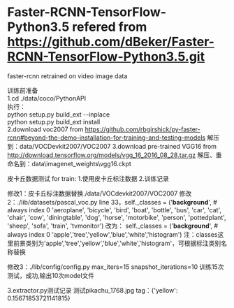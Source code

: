 # Faster-RCNN-TensorFlow-Python3.5 refered from https://github.com/dBeker/Faster-RCNN-TensorFlow-Python3.5.git
faster-rcnn retrained on video image data

训练前准备  
1.cd ./data/coco/PythonAPI  
执行：  
	python setup.py build_ext --inplace  
	python setup.py build_ext install  
2.download voc2007 from https://github.com/rbgirshick/py-faster-rcnn#beyond-the-demo-installation-for-training-and-testing-models
解压到：data/VOCDevkit2007/VOC2007
3.download pre-trained VGG16 from http://download.tensorflow.org/models/vgg_16_2016_08_28.tar.gz
解压、重命名到：data\imagenet_weights\vgg16.ckpt


皮卡丘数据测试
for train:
1.使用皮卡丘标注数据
2.训练记录

修改1：皮卡丘标注数据替换./data/VOCdevkit2007/VOC2007
修改2：./lib/datasets/pascal_voc.py
line 33，self._classes = ('__background__',  # always index 0
                         'aeroplane', 'bicycle', 'bird', 'boat',
                         'bottle', 'bus', 'car', 'cat', 'chair',
                         'cow', 'diningtable', 'dog', 'horse',
                         'motorbike', 'person', 'pottedplant',
                         'sheep', 'sofa', 'train', 'tvmonitor')
改为：
self._classes = ('__background__',  # always index 0
                         'apple','tree','yellow','blue','white','histogram')
注：classes这里前景类别为'apple','tree','yellow','blue','white','histogram'，可根据标注类别名称替换

修改3：./lib/config/config.py
max_iters=15
snapshot_iterations=10
训练15次测试，成功,输出10次model文件

3.extractor.py测试记录
测试pikachu_1768.jpg
tag：{'yellow': 0.15671853721141815}


